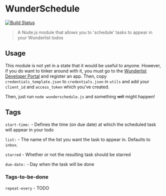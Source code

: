 # WunderSchedule
  [![Build Status](https://travis-ci.org/benjamincongdon/WunderSchedule.svg?branch=master)](https://travis-ci.org/benjamincongdon/WunderSchedule)
  >A Node.js module that allows you to 'schedule' tasks to appear in your Wunderlist todos

## Usage
This module is not yet in a state that it would be useful to anyone.
However, if you do want to tinker around with it, you must go to the [Wunderlist Developer Portal](https://developer.wunderlist.com/apps) and register an app.
Then, copy `credentials_template.json` to `credentials.json` in `utils` and add your `client_id` and `access_token` which you've created.

Then, just run `node wunderschedule.js` and something ~~will~~ might happen!

## Tags
`start-time:` - Defines the time (on due date) at which the scheduled task will appear in your todo

`list:` - The name of the list you want the task to appear in. Defaults to `inbox`.

`starred` - Whether or not the resulting task should be starred

`due-date:` - Day when the task will be done

### Tags-to-be-done
`repeat-every` - TODO
